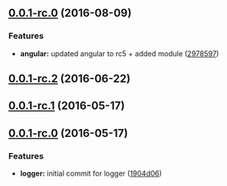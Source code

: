 <a name="0.0.1-rc.0"></a>
## [0.0.1-rc.0](https://github.com/sketch7/ssv-ng2-core/compare/0.0.1-rc.2...v0.0.1-rc.0) (2016-08-09)


### Features

* **angular:** updated angular to rc5 + added module ([2978597](https://github.com/sketch7/ssv-ng2-core/commit/2978597))



<a name="0.0.1-rc.2"></a>
## [0.0.1-rc.2](https://github.com/sketch7/ssv-ng2-core/compare/0.0.1-rc.1...0.0.1-rc.2) (2016-06-22)



<a name="0.0.1-rc.1"></a>
## [0.0.1-rc.1](https://github.com/sketch7/ssv-ng2-core/compare/0.0.1-rc.0...0.0.1-rc.1) (2016-05-17)



<a name="0.0.1-rc.0"></a>
## [0.0.1-rc.0](https://github.com/sketch7/ssv-ng2-core/compare/1904d06...0.0.1-rc.0) (2016-05-17)


### Features

* **logger:** initial commit for logger ([1904d06](https://github.com/sketch7/ssv-ng2-core/commit/1904d06))



